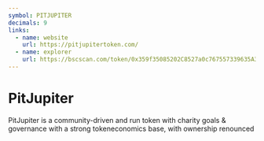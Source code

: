 ```yaml
---
symbol: PITJUPITER
decimals: 9
links:
  - name: website
    url: https://pitjupitertoken.com/
  - name: explorer
    url: https://bscscan.com/token/0x359f35085202C8527a0c767557339635A335Eb76
---
```


# PitJupiter

PitJupiter is a community-driven and run token with charity goals & governance with a strong tokeneconomics base, with ownership renounced
